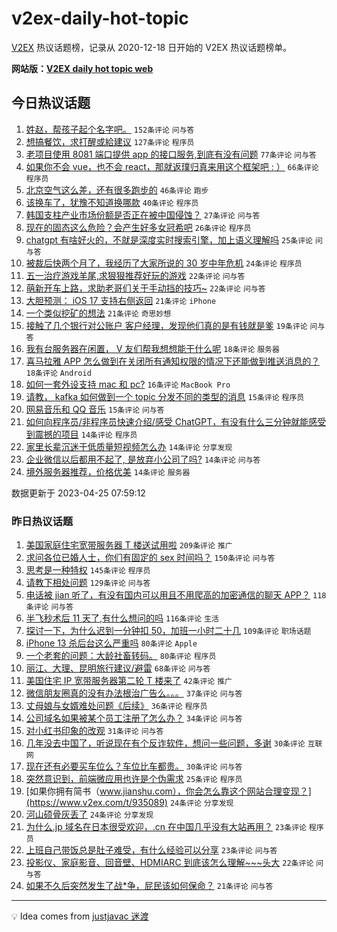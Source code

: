 # v2ex-daily-hot-topic

[V2EX](https://www.v2ex.com/) 热议话题榜，记录从 2020-12-18 日开始的 V2EX 热议话题榜单。

**网站版：[V2EX daily hot topic web](https://boojack.github.io/v2ex-daily-hot-topic-web/)**

## 今日热议话题

<!-- TODAY BEGIN -->

1. [姓赵，帮孩子起个名字吧。](https://www.v2ex.com/t/935271) `152条评论` `问与答`
1. [想搞餐饮，求打醒或給建议](https://www.v2ex.com/t/935237) `127条评论` `程序员`
1. [老项目使用 8081 端口提供 app 的接口服务,到底有没有问题](https://www.v2ex.com/t/935265) `77条评论` `问与答`
1. [如果你不会 vue，也不会 react，那就返璞归真来用这个框架吧 : ）](https://www.v2ex.com/t/935283) `66条评论` `程序员`
1. [北京空气这么差，还有很多跑步的](https://www.v2ex.com/t/935223) `46条评论` `跑步`
1. [该换车了，犹豫不知道换哪款](https://www.v2ex.com/t/935364) `40条评论` `程序员`
1. [韩国支柱产业市场份额是否正在被中国侵蚀？](https://www.v2ex.com/t/935299) `27条评论` `问与答`
1. [现在的固态这么危险？会产生好多女冠希吧](https://www.v2ex.com/t/935273) `26条评论` `程序员`
1. [chatgpt 有啥好火的，不就是深度实时搜索引擎，加上语义理解吗](https://www.v2ex.com/t/935377) `25条评论` `问与答`
1. [被裁后快两个月了，我经历了大家所说的 30 岁中年危机](https://www.v2ex.com/t/935346) `24条评论` `程序员`
1. [五一治疗游戏羊尾,求狠狠推荐好玩的游戏](https://www.v2ex.com/t/935349) `22条评论` `问与答`
1. [萌新开车上路，求助老哥们关于手动挡的技巧~](https://www.v2ex.com/t/935254) `22条评论` `问与答`
1. [大胆预测： iOS 17 支持右侧返回](https://www.v2ex.com/t/935306) `21条评论` `iPhone`
1. [一个类似挖矿的想法](https://www.v2ex.com/t/935226) `21条评论` `奇思妙想`
1. [接触了几个银行对公账户 客户经理，发现他们真的是有钱就是爹](https://www.v2ex.com/t/935285) `19条评论` `问与答`
1. [我有台服务器在闲置， V 友们帮我想想能干什么呢](https://www.v2ex.com/t/935314) `18条评论` `服务器`
1. [喜马拉雅 APP 怎么做到在关闭所有通知权限的情况下还能做到推送消息的？](https://www.v2ex.com/t/935278) `18条评论` `Android`
1. [如何一套外设支持 mac 和 pc?](https://www.v2ex.com/t/935354) `16条评论` `MacBook Pro`
1. [请教， kafka 如何做到一个 topic 分发不同的类型的消息](https://www.v2ex.com/t/935312) `15条评论` `程序员`
1. [网易音乐和 QQ 音乐](https://www.v2ex.com/t/935243) `15条评论` `问与答`
1. [如何向程序员/非程序员快速介绍/感受 ChatGPT，有没有什么三分钟就能感受到震撼的项目](https://www.v2ex.com/t/935353) `14条评论` `程序员`
1. [家里长辈沉迷于低质量短视频怎么办](https://www.v2ex.com/t/935324) `14条评论` `分享发现`
1. [企业微信以后都用不起了, 是放弃小公司了吗?](https://www.v2ex.com/t/935323) `14条评论` `问与答`
1. [境外服务器推荐，价格优美](https://www.v2ex.com/t/935234) `14条评论` `服务器`

数据更新于 2023-04-25 07:59:12

<!-- TODAY END -->

### 昨日热议话题

<!-- YESTERDAY BEGIN -->

1. [美国家庭住宅宽带服务器 T 楼送试用啦](https://www.v2ex.com/t/934998) `209条评论` `推广`
1. [求问各位已婚人士，你们有固定的 sex 时间吗？](https://www.v2ex.com/t/934950) `150条评论` `问与答`
1. [思考是一种特权](https://www.v2ex.com/t/934968) `145条评论` `程序员`
1. [请教下相处问题](https://www.v2ex.com/t/935003) `129条评论` `问与答`
1. [电话被 jian 听了，有没有国内可以用且不用爬高的加密通信的聊天 APP？](https://www.v2ex.com/t/934963) `118条评论` `问与答`
1. [半飞秒术后 11 天了,有什么想问的吗](https://www.v2ex.com/t/934979) `116条评论` `生活`
1. [探讨一下，为什么迟到一分钟扣 50，加班一小时二十几](https://www.v2ex.com/t/934926) `109条评论` `职场话题`
1. [iPhone 13 杀后台这么严重吗](https://www.v2ex.com/t/934956) `80条评论` `Apple`
1. [一个老套的问题：大龄社畜转码。](https://www.v2ex.com/t/935008) `80条评论` `程序员`
1. [丽江、大理、昆明旅行建议/避雷](https://www.v2ex.com/t/934952) `68条评论` `问与答`
1. [美国住宅 IP 宽带服务器第二轮 T 楼来了](https://www.v2ex.com/t/935151) `42条评论` `推广`
1. [微信朋友圈真的没有办法根治广告么。。。](https://www.v2ex.com/t/935092) `37条评论` `问与答`
1. [丈母娘与女婿难处问题《后续》](https://www.v2ex.com/t/935067) `36条评论` `程序员`
1. [公司域名如果被某个员工注册了怎么办？](https://www.v2ex.com/t/934959) `34条评论` `问与答`
1. [对小红书印象的改观](https://www.v2ex.com/t/935043) `31条评论` `问与答`
1. [几年没去中国了，听说现在有个反诈软件，想问一些问题，多谢](https://www.v2ex.com/t/935171) `30条评论` `互联网`
1. [现在还有必要买车位么？车位比车都贵。](https://www.v2ex.com/t/934982) `30条评论` `问与答`
1. [突然意识到，前端微应用也许是个伪需求](https://www.v2ex.com/t/935103) `25条评论` `程序员`
1. [如果你拥有简书（www.jianshu.com），你会怎么靠这个网站合理变现？](https://www.v2ex.com/t/935089) `24条评论` `分享发现`
1. [河山硕骨灰丢了](https://www.v2ex.com/t/934974) `24条评论` `分享发现`
1. [为什么.jp 域名在日本很受欢迎，.cn 在中国几乎没有大站再用？](https://www.v2ex.com/t/935136) `23条评论` `程序员`
1. [上班自己带饭总是肚子难受，有什么经验可以分享](https://www.v2ex.com/t/935062) `23条评论` `问与答`
1. [投影仪、家庭影音、回音壁、HDMIARC 到底该怎么理解~~~头大](https://www.v2ex.com/t/935087) `22条评论` `问与答`
1. [如果不久后突然发生了战*争，屁民该如何保命？](https://www.v2ex.com/t/935154) `21条评论` `问与答`

<!-- YESTERDAY END -->

---

💡 Idea comes from [justjavac 迷渡](https://github.com/justjavac/)
